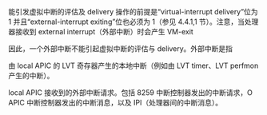 

能引发虚拟中断的评估及 delivery 操作的前提是“virtual-interrupt delivery”位为 1 并且“external-interrupt exiting”位也必须为 1（参见 4.4.1,1 节）。注意，当处理器接收到 external interrupt（外部中断）时会产生 VM-exit

因此，一个外部中断不能引起虚拟中断的评估与 delivery。外部中断是指

由 local APIC 的 LVT 奇存器产生的本地中断（例如由 LVT timer、LVT perfmon 产生的中断）。

local APIC 接收到的外部中断请求。包括 8259 中断控制器发出的中断请求，O APIC 中断控制器发出的中断消息，以及 IPI（处理器间的中断消息）。

